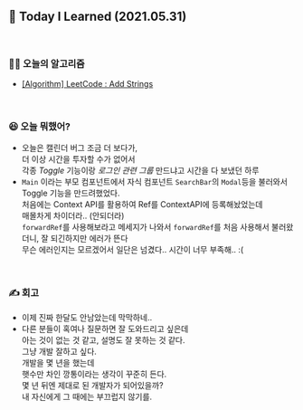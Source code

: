 ## 🚀 Today I Learned (2021.05.31)

<br/>

### **👨‍💻 오늘의 알고리즘**

-   [\[Algorithm\] LeetCode : Add Strings](https://codi-rano.tistory.com/84)

<br/>

### **😆 오늘 뭐했어?**

-   오늘은 캘린더 버그 조금 더 보다가,  
    더 이상 시간을 투자할 수가 없어서  
    각종 _Toggle_ 기능이랑 _로그인 관련 그룹_ 만드냐고 시간을 다 보냈던 하루  
-   `Main` 이라는 부모 컴포넌트에서 자식 컴포넌트 `SearchBar`의 `Modal`등을 불러와서 Toggle 기능을 만드려했었다.  
    처음에는 Context API를 활용하여 Ref를 ContextAPI에 등록해놨었는데  
    매몰차게 차이더라.. (안되더라)  
    `forwardRef`를 사용해보라고 메세지가 나와서 `forwardRef`를 처음 사용해서 불러왔더니, 잘 되긴하지만 에러가 뜬다  
    무슨 에러인지는 모르겠어서 일단은 넘겼다.. 시간이 너무 부족해.. :(  

<br/>

### **✍️ 회고**

-   이제 진짜 한달도 안남았는데 막막하네..
-   다른 분들이 혹여나 질문하면 잘 도와드리고 싶은데  
    아는 것이 없는 것 같고, 설명도 잘 못하는 것 같다.  
    그냥 개발 잘하고 싶다.  
    개발을 몇 년을 했는데  
    햇수만 차인 깡통이라는 생각이 꾸준히 든다.  
    몇 년 뒤엔 제대로 된 개발자가 되어있을까?  
    내 자신에게 그 때에는 부끄럽지 않기를.